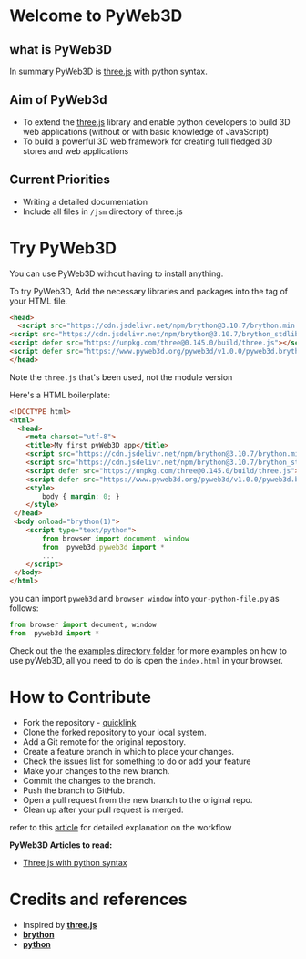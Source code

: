 # Welcome to PyWeb3D
## what is PyWeb3D

In summary PyWeb3D is [three.js](https://threejs.org/) with python syntax. 

## Aim of PyWeb3d
 - To extend the [three.js](https://threejs.org/) library and enable python developers to build 3D web applications (without or with basic knowledge of JavaScript)
 - To build a powerful 3D web framework for creating full fledged 3D stores and web applications

## Current Priorities
 - Writing a detailed documentation
 - Include all files in `/jsm` directory of three.js

# Try PyWeb3D
You can use PyWeb3D without having to install anything.

To try PyWeb3D, Add the necessary libraries and packages into the <head></head> tag of your HTML file.
```html 
<head>     
  <script src="https://cdn.jsdelivr.net/npm/brython@3.10.7/brython.min.js"></script>
<script src="https://cdn.jsdelivr.net/npm/brython@3.10.7/brython_stdlib.js"></script>
<script defer src="https://unpkg.com/three@0.145.0/build/three.js"></script>
<script defer src="https://www.pyweb3d.org/pyweb3d/v1.0.0/pyweb3d.brython.js"></script>
</head>
```
Note the `three.js` that's been used, not the module version

Here's a HTML boilerplate:
```html
<!DOCTYPE html>
<html>
  <head>
	<meta charset="utf-8">
	<title>My first pyWeb3D app</title>
	<script src="https://cdn.jsdelivr.net/npm/brython@3.10.7/brython.min.js"></script>
	<script src="https://cdn.jsdelivr.net/npm/brython@3.10.7/brython_stdlib.js"></script>
	<script defer src="https://unpkg.com/three@0.145.0/build/three.js"></script>
	<script defer src="https://www.pyweb3d.org/pyweb3d/v1.0.0/pyweb3d.brython.js"></script>
	<style>
	    body { margin: 0; }
	</style>
 </head>
 <body onload="brython(1)">
	<script type="text/python">
		from browser import document, window
		from  pyweb3d.pyweb3d import *
		...
	</script>
 </body>
</html>
```

you can import `pyweb3d` and `browser window` into `your-python-file.py` as follows:
```python
from browser import document, window
from  pyweb3d import *
```

Check out the the [examples directory folder](https://github.com/Bruno-Odinukweze/PyWeb3D/tree/main/examples) for more examples on how to use pyWeb3D, all you need to do is open the `index.html` in your browser.

# How to Contribute
 - Fork the repository - [quicklink](https://github.com/Bruno-Odinukweze/PyWeb3D/fork)
 - Clone the forked repository to your local system.
 - Add a Git remote for the original repository.
 - Create a feature branch in which to place your changes.
 - Check the issues list for something to do or add your feature
 - Make your changes to the new branch.
 - Commit the changes to the branch.
 - Push the branch to GitHub.
 - Open a pull request from the new branch to the original repo.
 - Clean up after your pull request is merged.

refer to this [article](https://blog.scottlowe.org/2015/01/27/using-fork-branch-git-workflow/) for detailed explanation on the workflow

**PyWeb3D Articles to read:**
 - [Three.js with python syntax](https://medium.com/@brunoodinukweze1/three-js-with-python-syntax-pyweb3d-2152bed1a43d)

# Credits and references
 - Inspired by **[three.js](https://threejs.org/)**
 - **[brython](https://brython.info/)**
 - **[python](https://python.org/)**
